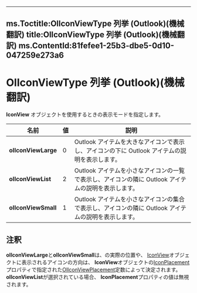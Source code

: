 

---
ms.Toctitle:OlIconViewType 列挙 (Outlook)(機械翻訳)
title:OlIconViewType 列挙 (Outlook)(機械翻訳)
ms.ContentId:81fefee1-25b3-dbe5-0d10-047259e273a6
---
# OlIconViewType 列挙 (Outlook)(機械翻訳)




**IconView** オブジェクトを使用するときの表示モードを指定します。

|**名前**|**値**|**説明**|
|---|---|---|
|**olIconViewLarge**|0|Outlook アイテムを大きなアイコンで表示し、アイコンの下に Outlook アイテムの説明を表示します。|
|**olIconViewList**|2|Outlook アイテムを小さなアイコンの一覧で表示し、アイコンの隣に Outlook アイテムの説明を表示します。|
|**olIconViewSmall**|1|Outlook アイテムを小さなアイコンの集合で表示し、アイコンの隣に Outlook アイテムの説明を表示します。|



## 注釈
**olIconViewLarge**と**olIconViewSmall**は、の実際の位置や、 [IconView](dc2efa6c-4752-f713-f77e-378036f358dc)オブジェクトに表示されるアイコンの方向は、 **IconView**オブジェクトの[IconPlacement](8b6f403e-1eeb-6f23-b780-808d5f5b5bc6)プロパティで指定された[OlIconViewPlacement](41c8daf2-3ecf-5dc7-8746-b81be0a8f18f.md)定数によって決定されます。**olIconViewList**が選択されている場合、 **IconPlacement**プロパティの値は無視されます。




